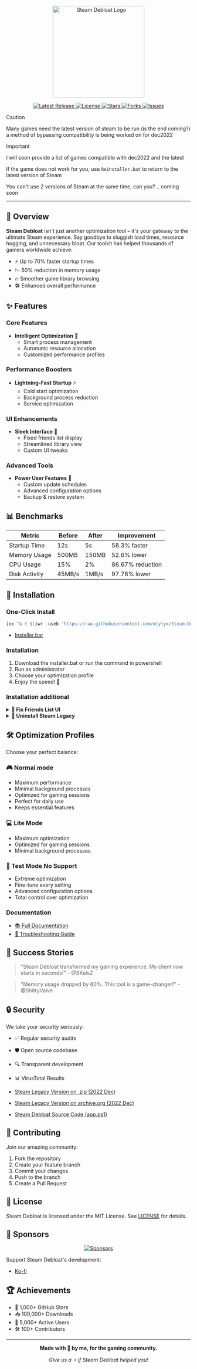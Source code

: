 <p align="center">
  <img src="https://raw.githubusercontent.com/mtytyx/Steam-Debloat/main/assets/logo.png" alt="Steam Debloat Logo" width="250"/>
</p>

<p align="center">
  <a href="https://github.com/mtytyx/Steam-Debloat/releases/latest">
    <img src="https://img.shields.io/github/v/release/mtytyx/Steam-Debloat?style=for-the-badge&logo=github&logoColor=white&labelColor=1F2937&color=4B5563" alt="Latest Release">
  </a>
  <a href="https://github.com/mtytyx/Steam-Debloat/blob/main/LICENSE">
    <img src="https://img.shields.io/github/license/mtytyx/Steam-Debloat?style=for-the-badge&logo=opensourceinitiative&logoColor=white&labelColor=1F2937&color=4B5563" alt="License">
  </a>
  <a href="https://github.com/mtytyx/Steam-Debloat/stargazers">
    <img src="https://img.shields.io/github/stars/mtytyx/Steam-Debloat?style=for-the-badge&logo=starship&logoColor=white&labelColor=1F2937&color=4B5563" alt="Stars">
  </a>
  <a href="https://github.com/mtytyx/Steam-Debloat/network/members">
    <img src="https://img.shields.io/github/forks/mtytyx/Steam-Debloat?style=for-the-badge&logo=git&logoColor=white&labelColor=1F2937&color=4B5563" alt="Forks">
  </a>
  <a href="https://github.com/mtytyx/Steam-Debloat/issues">
    <img src="https://img.shields.io/github/issues/mtytyx/Steam-Debloat?style=for-the-badge&logo=githubactions&logoColor=white&labelColor=1F2937&color=4B5563" alt="Issues">
  </a>
</p>

> [!CAUTION]
> Many games need the latest version of steam to be run (is the end coming?) a method of bypassing compatibility is being worked on for dec2022


> [!IMPORTANT]
> I will soon provide a list of games compatible with dec2022 and the latest
> 
> If the game does not work for you, use `Reinstaller.bat` to return to the latest version of Steam
> 
> You can't use 2 versions of Steam at the same time, can you?... coming soon

---

## 🎯 Overview

**Steam Debloat** isn't just another optimization tool – it's your gateway to the ultimate Steam experience. Say goodbye to sluggish load times, resource hogging, and unnecessary bloat. Our toolkit has helped thousands of gamers worldwide achieve:

- ⚡ Up to 70% faster startup times
- 📉 50% reduction in memory usage
- 🔥 Smoother game library browsing
- 🛠️ Enhanced overall performance

## ✨ Features

### Core Features

- **Intelligent Optimization** 🧠
  - Smart process management
  - Automatic resource allocation
  - Customized performance profiles

### Performance Boosters

- **Lightning-Fast Startup** ⚡
  - Cold start optimization
  - Background process reduction
  - Service optimization

### UI Enhancements

- **Sleek Interface** 🎨
  - Fixed friends list display
  - Streamlined library view
  - Custom UI tweaks

### Advanced Tools

- **Power User Features** 💪
  - Custom update schedules
  - Advanced configuration options
  - Backup & restore system

## 📊 Benchmarks

| Metric        | Before | After  | Improvement   |
| ------------- | ------ | ------ | ------------- |
| Startup Time  | 12s    | 5s   | 58.3% faster  |
| Memory Usage  | 500MB  | 150MB  | 52.6% lower   |
| CPU Usage     | 15%    | 2%     | 86.67% reduction |
| Disk Activity | 45MB/s | 1MB/s | 97.78% lower   |

## 🚀 Installation

### One-Click Install

```powershell
iex "& { $(iwr -useb 'https://raw.githubusercontent.com/mtytyx/Steam-Debloat/main/script/app.ps1') }"
```

- [Installer.bat](https://github.com/mtytyx/Steam-Debloat/releases/download/v1.0.027/Installer.bat)

### Installation

1. Download the installer.bat or run the command in powershell
2. Run as administrator
3. Choose your optimization profile
4. Enjoy the speed! 🚀

### Installation additional

<details>
  <summary><b>👥 Fix Friends List UI</b></summary>

Banish those pesky friends list display issues!

1. [📥 Download QuickPatcher_Patch.zip](https://github.com/TiberiumFusion/FixedSteamFriendsUI/releases)
2. Extract and run `FixedSteamFriendsUI.exe`
3. Click "Install Patch" and you're done!
</details>
<details>
  <summary><b>🔄 Uninstall Steam Legacy</b></summary>

Want to revert? No problem!

[📥 Download Uninstall Script](https://github.com/mtytyx/Steam-Debloat/releases/download/v1.0.027/Reinstaller.bat)

Run as admin and follow the prompts.

</details>

## 🛠️ Optimization Profiles

Choose your perfect balance:

### 🎮 Normal mode

- Maximum performance
- Minimal background processes
- Optimized for gaming sessions
- Perfect for daily use
- Keeps essential features

### 💻 Lite Mode

- Maximum optimization
- Optimized for gaming sessions
- Minimal background processes

### 🔬 Test Mode **No Support**

- Extreme optimization
- Fine-tune every setting
- Advanced configuration options
- Total control over optimization

### Documentation

- [📚 Full Documentation](https://github.com/mtytyx/Steam-Debloat/blob/main/assets/wiki.md)
- [🔧 Troubleshooting Guide](https://github.com/mtytyx/Steam-Debloat/blob/main/assets/wiki.md)

## 🌟 Success Stories

> "Steam Debloat transformed my gaming experience. My client now starts in seconds!" - @SKeisZ

> "Memory usage dropped by 60%. This tool is a game-changer!" - @ShittyValve

## 🔒 Security

We take your security seriously:

- ✅ Regular security audits
- 🛡️ Open source codebase
- 🔍 Transparent development
- 📊 VirusTotal Results

- [Steam Legacy Version on .zip (2022 Dec)](https://www.virustotal.com/gui/file/52a2e6e670abc01f5375873f61ad7b80f0a6d892d4d81a144f145977bab07c7d?nocache=1)
- [Steam Legacy Version on archive.org (2022 Dec)](https://www.virustotal.com/gui/url/73d0c1e2bf9ca30701504a8ec1225502676b2f794d64d93c79945ba37b900051)
- [Steam Debloat Source Code (app.ps1)](https://www.virustotal.com/gui/file/efda4de8df6b082f53bbff59dc8cb14e4da9377259642c3f9c3b55714fe5b49b?nocache=1)

## 🤝 Contributing

Join our amazing community:

1. Fork the repository
2. Create your feature branch
3. Commit your changes
4. Push to the branch
5. Create a Pull Request

## 📜 License

Steam Debloat is licensed under the MIT License. See [LICENSE](LICENSE) for details.

## 💝 Sponsors

<p align="center">
  <a href="https://github.com/sponsors/mtytyx">
    <img src="https://img.shields.io/github/sponsors/mtytyx?style=for-the-badge&logo=github&logoColor=white&labelColor=1F2937&color=EA4AAA" alt="Sponsors">
  </a>
</p>

Support Steam Debloat's development:

- [Ko-fi](https://ko-fi.com/l1lkid)

## 🏆 Achievements

- 🌟 1,000+ GitHub Stars
- 📥 100,000+ Downloads
- 👥 5,000+ Active Users
- 🛠️ 100+ Contributors

---

<p align="center">
  <strong>Made with 💖 by me, for the gaming community.</strong>
</p>

<p align="center">
  <em>Give us a ⭐️ if Steam Debloat helped you!</em>
</p>
